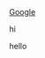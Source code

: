 <!DOCTYPE html>
<html lang="en-US" class="hide-scroll">
<head></head>
<body>
  <a href="http://google.com">Google</a>
  <p>hi</p>
  <p>hello</p>
</body>
</html>
